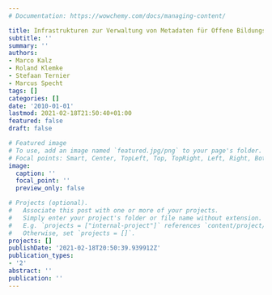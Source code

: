 ```yaml
---
# Documentation: https://wowchemy.com/docs/managing-content/

title: Infrastrukturen zur Verwaltung von Metadaten für Offene Bildungsressourcen
subtitle: ''
summary: ''
authors:
- Marco Kalz
- Roland Klemke
- Stefaan Ternier
- Marcus Specht
tags: []
categories: []
date: '2010-01-01'
lastmod: 2021-02-18T21:50:40+01:00
featured: false
draft: false

# Featured image
# To use, add an image named `featured.jpg/png` to your page's folder.
# Focal points: Smart, Center, TopLeft, Top, TopRight, Left, Right, BottomLeft, Bottom, BottomRight.
image:
  caption: ''
  focal_point: ''
  preview_only: false

# Projects (optional).
#   Associate this post with one or more of your projects.
#   Simply enter your project's folder or file name without extension.
#   E.g. `projects = ["internal-project"]` references `content/project/deep-learning/index.md`.
#   Otherwise, set `projects = []`.
projects: []
publishDate: '2021-02-18T20:50:39.939912Z'
publication_types:
- '2'
abstract: ''
publication: ''
---
```

